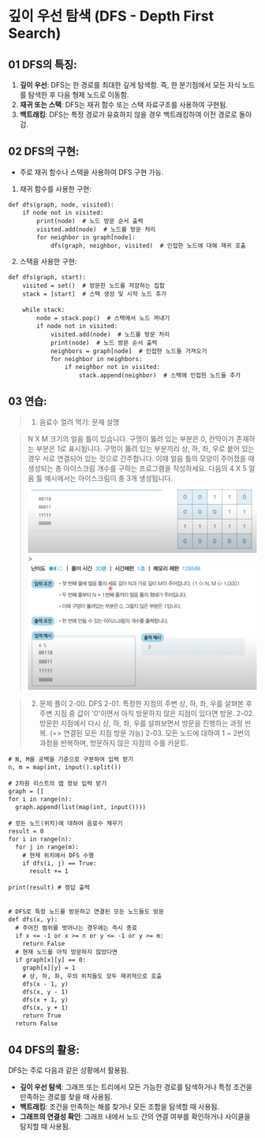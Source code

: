 # 깊이 우선 탐색 (DFS - Depth First Search)

## 01 DFS의 특징:

1. **깊이 우선**: DFS는 한 경로를 최대한 깊게 탐색함. 즉, 한 분기점에서 모든 자식 노드를 탐색한 후 다음 형제 노드로 이동함.
2. **재귀 또는 스택**: DFS는 재귀 함수 또는 스택 자료구조를 사용하여 구현됨.
3. **백트래킹**: DFS는 특정 경로가 유효하지 않을 경우 백트래킹하여 이전 경로로 돌아감.

## 02 DFS의 구현:

- 주로 재귀 함수나 스택을 사용하여 DFS 구현 가능.

1. 재귀 함수를 사용한 구현:

```
def dfs(graph, node, visited):
    if node not in visited:
        print(node)  # 노드 방문 순서 출력
        visited.add(node)  # 노드를 방문 처리
        for neighbor in graph[node]:
            dfs(graph, neighbor, visited)  # 인접한 노드에 대해 재귀 호출
```

2. 스택을 사용한 구현:

```
def dfs(graph, start):
    visited = set()  # 방문한 노드를 저장하는 집합
    stack = [start]  # 스택 생성 및 시작 노드 추가

    while stack:
        node = stack.pop()  # 스택에서 노드 꺼내기
        if node not in visited:
            visited.add(node)  # 노드를 방문 처리
            print(node)  # 노드 방문 순서 출력
            neighbors = graph[node]  # 인접한 노드들 가져오기
            for neighbor in neighbors:
                if neighbor not in visited:
                    stack.append(neighbor)  # 스택에 인접한 노드들 추가
```

## 03 연습:

> 1.  음료수 얼려 먹기: 문제 설명

> N X M 크기의 얼음 틀이 있습니다. 구멍이 뚫려 있는 부분은 0, 칸막이가 존재하는 부분은 1로 표시됩니다. 구멍이 뚫려 있는 부분끼리 상, 하, 좌, 우로 붙어 있는 경우 서로 연결되어 있는 것으로 간주합니다. 이때 얼음 틀의 모양이 주어졌을 때 생성되는 총 아이스크림 개수를 구하는 프로그램을 작성하세요. 다음의 4 X 5 얼음 틀 예시에서는 아이스크림이 총 3개 생성됩니다.
> ![연습 문제 입력 이미지](practice01-1.png) > ![문제 입출력](practice01-2.png)

> 2.  문제 풀이
>     2-00. DFS
>     2-01. 특정한 지점의 주변 상, 하, 좌, 우를 살펴본 후 주변 지점 중 값이 '0'이면서 아직 방문하지 않은 지점이 있다면 방문.
>     2-02. 방문한 지점에서 다시 상, 하, 좌, 우를 살펴보면서 방문을 진행하는 과정 반복. (=> 연결된 모든 지점 방문 가능)
>     2-03. 모든 노드에 대하여 1 ~ 2번의 과정을 반복하며, 방문하지 않은 지점의 수를 카운트.

```
# N, M을 공백을 기준으로 구분하여 입력 받기
n, m = map(int, input().split())

# 2차원 리스트의 맵 정보 입력 받기
graph = []
for i in range(n):
  graph.append(list(map(int, input())))

# 모든 노드(위치)에 대하여 음료수 채우기
result = 0
for i in range(n):
  for j in range(m):
    # 현재 위치에서 DFS 수행
    if dfs(i, j) == True:
      result += 1

print(result) # 정답 출력


# DFS로 특정 노드를 방문하고 연결된 모든 노드들도 방문
def dfs(x, y):
  # 주어진 범위를 벗어나는 경우에는 즉시 종료
  if x <= -1 or x >= n or y <= -1 or y >= m:
    return False
  # 현재 노드를 아직 방문하지 않았다면
  if graph[x][y] == 0:
    graph[x][y] = 1
    # 상, 하, 좌, 우의 위치들도 모두 재귀적으로 호출
    dfs(x - 1, y)
    dfs(x, y - 1)
    dfs(x + 1, y)
    dfs(x, y + 1)
    return True
  return False
```

## 04 DFS의 활용:

DFS는 주로 다음과 같은 상황에서 활용됨.

- **깊이 우선 탐색**: 그래프 또는 트리에서 모든 가능한 경로를 탐색하거나 특정 조건을 만족하는 경로를 찾을 때 사용됨.
- **백트래킹**: 조건을 만족하는 해를 찾거나 모든 조합을 탐색할 때 사용됨.
- **그래프의 연결성 확인**: 그래프 내에서 노드 간의 연결 여부를 확인하거나 사이클을 탐지할 때 사용됨.

